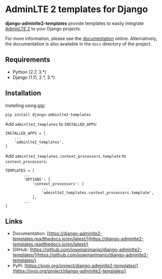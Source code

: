 AdminLTE 2 templates for Django
===============================

**django-adminlte2-templates** provide templates to easily integrate [AdminLTE 2](https://adminlte.io/) to your Django projects.

For more information, please see the [documentation](https://django-adminlte2-templates.readthedocs.io/en/latest/) online. 
Alternatively, the documentation is also available in the `docs` directory of the project. 


Requirements
------------
- Python (2.7, 3.\*)
- Django (1.11, 2.\*, 3.\*)


Installation
------------

Installing using [pip](https://pip.pypa.io/en/stable/quickstart/):
```
pip install django-adminlte2-templates
```

Add `adminlte2_templates` to `INSTALLED_APPS`:
```
INSTALLED_APPS = [
    ...
    'adminlte2_templates',
]
```

Add `adminlte2_templates.context_processors.template` to `context_processors`:
```
TEMPLATES = [
        ...
        'OPTIONS': {
            'context_processors': [
                ...
                'adminlte2_templates.context_processors.template',
            ],
        ...
]
```


Links
-----

- Documentation: [https://django-adminlte2-templates.readthedocs.io/en/latest/](https://django-adminlte2-templates.readthedocs.io/en/latest/)
- GitHub: [https://github.com/josemarimanio/django-adminlte2-templates/](https://github.com/josemarimanio/django-adminlte2-templates/)
- PyPi: [https://pypi.org/project/django-adminlte2-templates/](https://pypi.org/project/django-adminlte2-templates/)
